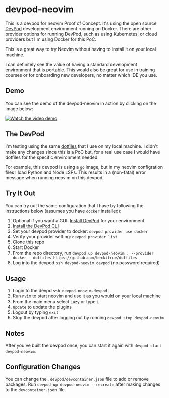 # devpod-neovim

This is a devpod for neovim Proof of Concept. It's using the open source [DevPod](https://devpod.sh) development environment 
running on Docker. There are other provider options for running DevPod, such as using Kubernetes, or cloud providers 
but I'm using Docker for this PoC.

This is a great way to try Neovim without having to install it on your local machine. 

I can definitely see the value of having a standard development environment that is portable. This would also be great 
for use in training courses or for onboarding new developers, no matter which IDE you use.

## Demo

You can see the demo of the devpod-neovim in action by clicking on the image below:

[![Watch the video demo](https://img.youtube.com/vi/6vzl7Ba2uRE/0.jpg)](https://youtu.be/6vzl7Ba2uRE)

## The DevPod

I'm testing using the same [dotfiles](https://beckitrue/dotfiles) that I use on my local machine.
I didn't make any changes since this is a PoC but, for a real use case I would have dotfiles
for the specific environment needed. 

For example, this devpod is using a `go` image, but in my neovim configration files I load Python 
and Node LSPs. This results in a (non-fatal) error message when running neovim on this devpod.

## Try It Out

You can try out the same configuration that I have by following the instructions below (assumes you have `docker` installed):

1. Optional if you want a GUI:
[Install DevPod](https://devpod.sh/docs/getting-started/install) for your environment
1. [Install the DevPod CLI](https://devpod.sh/docs/getting-started/install#optional-install-devpod-cli)
1. Set your devpod provider to docker: ```devpod provider use docker```
1. Verify your provider setting: `devpod provider list`
1. Clone this repo
1. Start Docker
1. From the repo directory, run `devpod up devpod-neovim . --provider docker --dotfiles https://github.com/beckitrue/dotfiles`
1. Log into the devpod `ssh devpod-neovim.devpod` (no password required)

## Usage

1. Login to the devpd `ssh devpod-neovim.devpod`
1. Run `nvim` to start neovim and use it as you would on your local machine
1. From the main menu select `Lazy` or type `L`
1. `Update` to update the plugins
1. Logout by typing `exit`
1. Stop the devpod after logging out by running `devpod stop devpod-neovim`

## Notes

After you've built the devpod once, you can start it again with `devpod start devpod-neovim`.

## Configuration Changes

You can change the `.devpod/devcontainer.json` file to add or remove packages. Run `devpod up devpod-neovim --recreate` after 
making changes to the `devcontainer.json` file.

